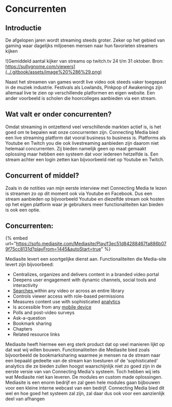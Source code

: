 # Concurrenten

## Introductie

De afgelopen jaren wordt streaming steeds groter. Zeker op het gebied van gaming waar dagelijks miljoenen mensen naar hun favorieten streamers kijken

![Gemiddeld aantal kijker van streams op twitch.tv 24 t/m 31 oktober. Bron: https://sullygnome.com/viewers](../.gitbook/assets/image%20%286%29.png)

Naast het streamen van games wordt live video ook steeds vaker toegepast in de muziek industrie. Festivals als Lowlands, Pinkpop of Awakenings zijn allemaal live te zien op verschillende platformen en eigen website. Een ander voorbeeld is scholen die hoorcolleges aanbieden via een stream.



## Wat valt er onder concurrenten?

Omdat streaming in ontzettend veel verschillende markten actief is, is het goed om te bepalen wat onze concurrenten zijn. Connecting Media bied een live streaming platform dat vooral business to business is. Platforms als Youtube en Twitch you die ook livestreaming aanbieden zijn daarom niet helemaal concurrenten. Zij bieden namelijk geen op maat gemaakt oplossing maar hebben een systeem dat voor iedereen hetzelfde is. Een stream achter een login zetten kan bijvoorbeeld niet op Youtube en Twitch. 



## Concurrent of middel?

Zoals in de notities van mijn eerste interview met Connecting Media te lezen is streamen zo op dit moment ook via Youtube en Facebook. Dus een stream aanbieden op bijvoorbeeld Youtube en diezelfde stream ook hosten op het eigen platform waar je gebruikers meer functionaliteiten kan bieden is ook een optie. 



## Concurrenten:

{% embed url="https://sofo.mediasite.com/Mediasite/Play/f3ec51d84288467fa886b079f75cc8131d?playFrom=1445&autoStart=true" %}

Mediasite levert een soortgelijke dienst aan. Functionaliteiten die Media-site levert zijn bijvoorbeed:

* Centralizes, organizes and delivers content in a branded video portal
* Deepens user engagement with dynamic channels, social tools and interactivity
* [Searches ](http://www.sonicfoundry.com/mediasite/manage/search/)within any video or across an entire library
* Controls viewer access with role-based permissions
* Measures content use with sophisticated [analytics](http://www.sonicfoundry.com/mediasite/manage/analytics/)
* Is accessible from any [mobile device](http://www.sonicfoundry.com/mediasite/share/mobile/)
* Polls and post-video surveys
* Ask-a-question
* Bookmark sharing
* Chapters
* Related resource links



Mediasite heeft hiermee een erg sterk product dat op veel manieren lijkt op dat wat wij willen bouwen. Functionaliteiten die Mediasite bied zoals bijvoorbeeld de bookmarksharing waarmee je mensen na de stream naar een bepaald gedeelte van de stream kan toesturen of de 'sophisticated' analytics die ze bieden zullen hoogst waarschijnlijk niet zo goed zijn in de eerste versie van van Connecting Media's systeem. Toch hebben wij iets wat Mediasite niet kan leveren. De modules en custom made oplossingen. Mediasite is een enorm bedrijf en zal geen hele modules gaan bijbouwen voor een kleine interne webcast van een bedrijf. Connecting Media bied dit wel en hoe goed het systeem zal zijn, zal daar dus ook voor een aanzienlijk deel van afhangen 

